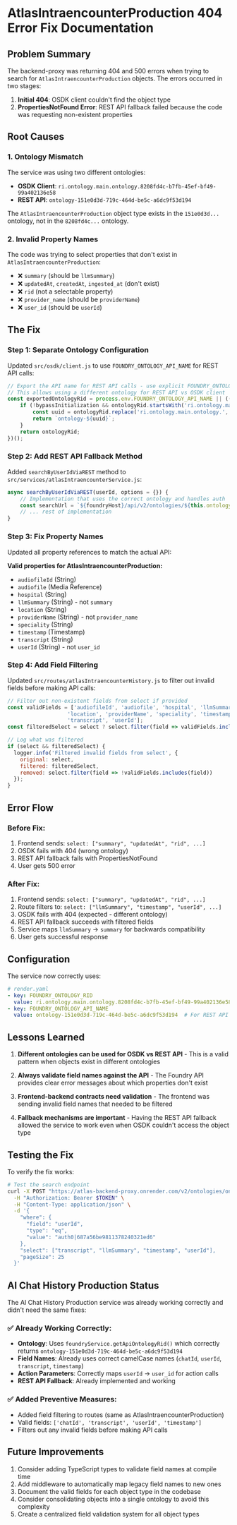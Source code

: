 # AtlasIntraencounterProduction 404 Error Fix Documentation

## Problem Summary

The backend-proxy was returning 404 and 500 errors when trying to search for `AtlasIntraencounterProduction` objects. The errors occurred in two stages:

1. **Initial 404**: OSDK client couldn't find the object type
2. **PropertiesNotFound Error**: REST API fallback failed because the code was requesting non-existent properties

## Root Causes

### 1. Ontology Mismatch
The service was using two different ontologies:
- **OSDK Client**: `ri.ontology.main.ontology.8208fd4c-b7fb-45ef-bf49-99a402136e58`
- **REST API**: `ontology-151e0d3d-719c-464d-be5c-a6dc9f53d194`

The `AtlasIntraencounterProduction` object type exists in the `151e0d3d...` ontology, not in the `8208fd4c...` ontology.

### 2. Invalid Property Names
The code was trying to select properties that don't exist in `AtlasIntraencounterProduction`:
- ❌ `summary` (should be `llmSummary`)
- ❌ `updatedAt`, `createdAt`, `ingested_at` (don't exist)
- ❌ `rid` (not a selectable property)
- ❌ `provider_name` (should be `providerName`)
- ❌ `user_id` (should be `userId`)

## The Fix

### Step 1: Separate Ontology Configuration
Updated `src/osdk/client.js` to use `FOUNDRY_ONTOLOGY_API_NAME` for REST API calls:

```javascript
// Export the API name for REST API calls - use explicit FOUNDRY_ONTOLOGY_API_NAME if provided
// This allows using a different ontology for REST API vs OSDK client
const exportedOntologyRid = process.env.FOUNDRY_ONTOLOGY_API_NAME || (() => {
    if (!bypassInitialization && ontologyRid.startsWith('ri.ontology.main.ontology.')) {
        const uuid = ontologyRid.replace('ri.ontology.main.ontology.', '');
        return `ontology-${uuid}`;
    }
    return ontologyRid;
})();
```

### Step 2: Add REST API Fallback Method
Added `searchByUserIdViaREST` method to `src/services/atlasIntraencounterService.js`:

```javascript
async searchByUserIdViaREST(userId, options = {}) {
    // Implementation that uses the correct ontology and handles auth
    const searchUrl = `${foundryHost}/api/v2/ontologies/${this.ontologyRid}/objects/${this.objectType}/search`;
    // ... rest of implementation
}
```

### Step 3: Fix Property Names
Updated all property references to match the actual API:

**Valid properties for AtlasIntraencounterProduction:**
- `audiofileId` (String)
- `audiofile` (Media Reference)
- `hospital` (String)
- `llmSummary` (String) - not `summary`
- `location` (String)
- `providerName` (String) - not `provider_name`
- `speciality` (String)
- `timestamp` (Timestamp)
- `transcript` (String)
- `userId` (String) - not `user_id`

### Step 4: Add Field Filtering
Updated `src/routes/atlasIntraencounterHistory.js` to filter out invalid fields before making API calls:

```javascript
// Filter out non-existent fields from select if provided
const validFields = ['audiofileId', 'audiofile', 'hospital', 'llmSummary', 
                   'location', 'providerName', 'speciality', 'timestamp', 
                   'transcript', 'userId'];
const filteredSelect = select ? select.filter(field => validFields.includes(field)) : undefined;

// Log what was filtered
if (select && filteredSelect) {
  logger.info('Filtered invalid fields from select', {
    original: select,
    filtered: filteredSelect,
    removed: select.filter(field => !validFields.includes(field))
  });
}
```

## Error Flow

### Before Fix:
1. Frontend sends: `select: ["summary", "updatedAt", "rid", ...]`
2. OSDK fails with 404 (wrong ontology)
3. REST API fallback fails with PropertiesNotFound
4. User gets 500 error

### After Fix:
1. Frontend sends: `select: ["summary", "updatedAt", "rid", ...]`
2. Route filters to: `select: ["llmSummary", "timestamp", "userId", ...]`
3. OSDK fails with 404 (expected - different ontology)
4. REST API fallback succeeds with filtered fields
5. Service maps `llmSummary` → `summary` for backwards compatibility
6. User gets successful response

## Configuration

The service now correctly uses:

```yaml
# render.yaml
- key: FOUNDRY_ONTOLOGY_RID
  value: ri.ontology.main.ontology.8208fd4c-b7fb-45ef-bf49-99a402136e58  # For OSDK client
- key: FOUNDRY_ONTOLOGY_API_NAME
  value: ontology-151e0d3d-719c-464d-be5c-a6dc9f53d194  # For REST API calls
```

## Lessons Learned

1. **Different ontologies can be used for OSDK vs REST API** - This is a valid pattern when objects exist in different ontologies

2. **Always validate field names against the API** - The Foundry API provides clear error messages about which properties don't exist

3. **Frontend-backend contracts need validation** - The frontend was sending invalid field names that needed to be filtered

4. **Fallback mechanisms are important** - Having the REST API fallback allowed the service to work even when OSDK couldn't access the object type

## Testing the Fix

To verify the fix works:

```bash
# Test the search endpoint
curl -X POST "https://atlas-backend-proxy.onrender.com/v2/ontologies/ontology-151e0d3d-719c-464d-be5c-a6dc9f53d194/objects/AtlasIntraencounterProduction/search" \
  -H "Authorization: Bearer $TOKEN" \
  -H "Content-Type: application/json" \
  -d '{
    "where": {
      "field": "userId",
      "type": "eq",
      "value": "auth0|687a56be9811378240321ed6"
    },
    "select": ["transcript", "llmSummary", "timestamp", "userId"],
    "pageSize": 25
  }'
```

## AI Chat History Production Status

The AI Chat History Production service was already working correctly and didn't need the same fixes:

### ✅ Already Working Correctly:
- **Ontology**: Uses `foundryService.getApiOntologyRid()` which correctly returns `ontology-151e0d3d-719c-464d-be5c-a6dc9f53d194`
- **Field Names**: Already uses correct camelCase names (`chatId`, `userId`, `transcript`, `timestamp`)
- **Action Parameters**: Correctly maps `userId` → `user_id` for action calls
- **REST API Fallback**: Already implemented and working

### ✅ Added Preventive Measures:
- Added field filtering to routes (same as AtlasIntraencounterProduction)
- Valid fields: `['chatId', 'transcript', 'userId', 'timestamp']`
- Filters out any invalid fields before making API calls

## Future Improvements

1. Consider adding TypeScript types to validate field names at compile time
2. Add middleware to automatically map legacy field names to new ones
3. Document the valid fields for each object type in the codebase
4. Consider consolidating objects into a single ontology to avoid this complexity
5. Create a centralized field validation system for all object types
